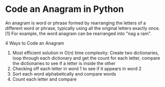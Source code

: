 # Code an Anagram in Python
An anagram is word or phrase formed by rearranging the letters of a different word or phrase, typically using all the original letters exactly once.[1] For example, the word anagram can be rearranged into "nag a ram".

4 Ways to Code an Anagram

1. Most efficient solution in O(n) time complexity: Create two dictionaries, loop through each dictionary and get the count for each letter, compare the dictionaries to see if a letter is inside the other
2. Checking off each letter in word 1 to see if it appears in word 2
3. Sort each word alphabetically and compare words
4. Count each letter and compare
